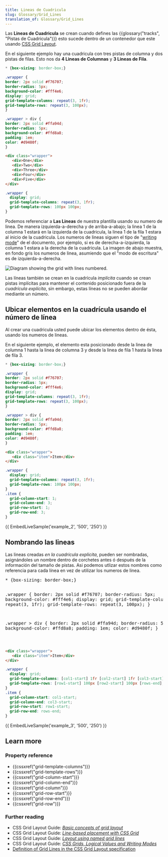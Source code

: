 ```yaml
---
title: Lineas de Cuadricula
slug: Glossary/Grid_Lines
translation_of: Glossary/Grid_Lines
---
```


Las **Lineas de Cuadricula** se crean cuando defines las {{glossary("tracks", "Pistas de Cuadricula")}} esto sucede dentro de un contenedor que este usando [CSS Grid Layout](/en-US/docs/Web/CSS/CSS_Grid_Layout).

En el siguiente ejemplo hay una cuadricula con tres pistas de columna y dos pistas de filas. Esto nos da **4 Lineas de Columnas** y **3 Lineas de Fila**.

```css hidden
* {box-sizing: border-box;}

.wrapper {
border: 2px solid #f76707;
border-radius: 5px;
background-color: #fff4e6;
display: grid;
grid-template-columns: repeat(3, 1fr);
grid-template-rows: repeat(3, 100px);
}

.wrapper > div {
border: 2px solid #ffa94d;
border-radius: 5px;
background-color: #ffd8a8;
padding: 1em;
color: #d9480f;
}
```

```html
<div class="wrapper">
   <div>One</div>
   <div>Two</div>
   <div>Three</div>
   <div>Four</div>
   <div>Five</div>
</div>
```

```css
.wrapper {
  display: grid;
  grid-template-columns: repeat(3, 1fr);
  grid-template-rows: 100px 100px;
}
```

Podemos referenciar a **Las Lineas** de nuestra plantilla usando su numero de linea. De manera izquierda-a-derecha y de arriba-a-abajo; la linea 1 de la columna 1 estará en la izquierda de la cuadricula, la linea 1 de la fila 1 estara al inicio de la cuadricula. Los numeros de lineas siguen el tipo de "[writing mode](/en-US/docs/Web/CSS/CSS_Writing_Modes)" de el documento, por ejemplo, si es de derecha-a-izquierda, la columna 1 estara a la derecha de la cuadricula. La imagen de abajo muestra, en fondo gris los numeros de linea, asumiendo que el "modo de escritura" es de izquierda-a-derecha.

![Diagram showing the grid with lines numbered.](https://mdn.mozillademos.org/files/14763/1_diagram_numbered_grid_lines.png)

Las líneas también se crean en la cuadrícula _implícita_ cuando se crean pistas implícitas para mantener el contenido posicionado fuera de la _cuadrícula explícita_, sin embargo, estas líneas no se pueden abordar mediante un número.

## Ubicar elementos en la cuadrícula usando el número de línea

Al crear una cuadricula usted puede ubicar los elementos dentro de ésta, usando los numeros de lineas.

En el siguiente ejemplo, el elemento esta posicionado desde la linea de columna 1 hasta la linea de columna 3 y desde la linea de fila 1 hasta la linea de fila 3.

```css hidden
* {box-sizing: border-box;}

.wrapper {
border: 2px solid #f76707;
border-radius: 5px;
background-color: #fff4e6;
display: grid;
grid-template-columns: repeat(3, 1fr);
grid-template-rows: repeat(3, 100px);
}

.wrapper > div {
border: 2px solid #ffa94d;
border-radius: 5px;
background-color: #ffd8a8;
padding: 1em;
color: #d9480f;
}
```

```html
<div class="wrapper">
   <div class="item">Item</div>
</div>
```

```css
.wrapper {
  display: grid;
  grid-template-columns: repeat(3, 1fr);
  grid-template-rows: 100px 100px;
}
.item {
  grid-column-start: 1;
  grid-column-end: 3;
  grid-row-start: 1;
  grid-row-end: 3;
}
```

{{ EmbedLiveSample('example_2', '500', '250') }}

## Nombrando las lineas

Las lineas creadas _en la cuadricula explicita_, pueden ser nombradas, asignándoles un nombre dentro de corchetes antes ó después de la información del tamaño de pistas. Asi podemos utlizar estos nombres como referencia para cada línea en vez de utilizar los numeros de linea.

<div class="hidden"><pre class="brush: css">* {box-sizing: border-box;}

.wrapper {
border: 2px solid #f76707;
border-radius: 5px;
background-color: #fff4e6;
display: grid;
grid-template-columns: repeat(3, 1fr);
grid-template-rows: repeat(3, 100px);
}

.wrapper > div {
border: 2px solid #ffa94d;
border-radius: 5px;
background-color: #ffd8a8;
padding: 1em;
color: #d9480f;
}

</pre></div>

```html
<div class="wrapper">
   <div class="item">Item</div>
</div>
```

```css
.wrapper {
  display: grid;
  grid-template-columns: [col1-start] 1fr [col2-start] 1fr [col3-start] 1fr [cols-end];
  grid-template-rows: [row1-start] 100px [row2-start] 100px [rows-end];
}
.item {
  grid-column-start: col1-start;
  grid-column-end: col3-start;
  grid-row-start: row1-start;
  grid-row-end: rows-end;
}
```

{{ EmbedLiveSample('example_3', '500', '250') }}

## Learn more

### Property reference

- {{cssxref("grid-template-columns")}}
- {{cssxref("grid-template-rows")}}
- {{cssxref("grid-column-start")}}
- {{cssxref("grid-column-end")}}
- {{cssxref("grid-column")}}
- {{cssxref("grid-row-start")}}
- {{cssxref("grid-row-end")}}
- {{cssxref("grid-row")}}

### Further reading

- CSS Grid Layout Guide: _[Basic concepts of grid layout](/en-US/docs/Web/CSS/CSS_Grid_Layout/Basic_Concepts_of_Grid_Layout)_
- CSS Grid Layout Guide: _[Line-based placement with CSS Grid](/en-US/docs/Web/CSS/CSS_Grid_Layout/Line-based_Placement_with_CSS_Grid)_
- CSS Grid Layout Guide: _[Layout using named grid lines](/en-US/docs/Web/CSS/CSS_Grid_Layout/Layout_using_Named_Grid_Lines)_
- CSS Grid Layout Guide: _[CSS Grids, Logical Values and Writing Modes](/en-US/docs/Web/CSS/CSS_Grid_Layout/CSS_Grid,_Logical_Values_and_Writing_Modes)_
- [Definition of Grid Lines in the CSS Grid Layout specification](https://drafts.csswg.org/css-grid/#grid-line-concept)
